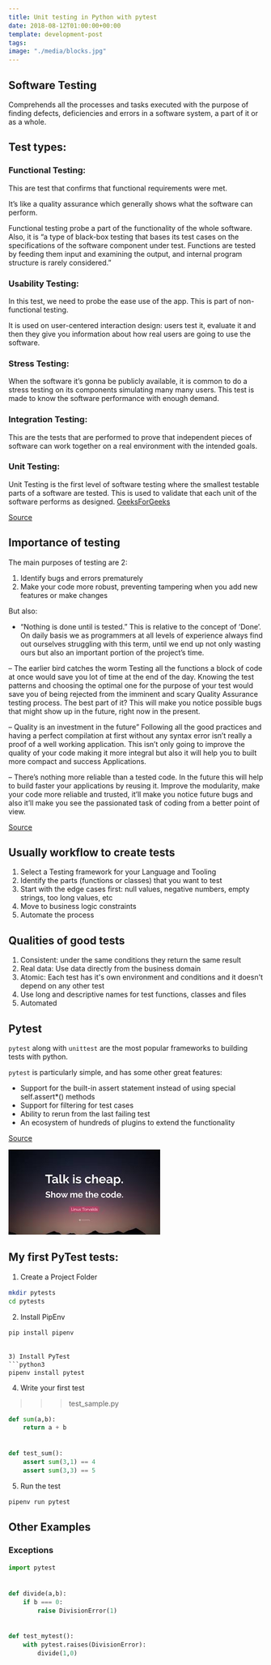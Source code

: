 ```yaml
---
title: Unit testing in Python with pytest
date: 2018-08-12T01:00:00+00:00
template: development-post
tags: 
image: "./media/blocks.jpg"
---
```


## Software Testing
Comprehends all the processes and tasks executed with the purpose of finding defects, deficiencies and errors in a software system, a part of it or as a whole.

## Test types:


### Functional Testing:

This are test that confirms that functional requirements were met. 

It’s like a quality assurance which generally shows what the software can perform.

Functional testing probe a part of the functionality of the whole software. Also, it is “a type of black-box testing that bases its test cases on the specifications of the software component under test. Functions are tested by feeding them input and examining the output, and internal program structure is rarely considered.”


### Usability  Testing:

In this test, we need to probe the ease use of the app. This is part of non-functional testing.

It is used on user-centered interaction design: users test it, evaluate it and then they give you information about how real users are going to use the software.


### Stress Testing:

When the software it’s gonna be publicly available, it is common to do a stress testing on its components simulating many many users. This test is made to know the software performance with enough demand.

### Integration Testing:

This are the tests that are performed to prove that independent pieces of software can work together on a real environment with the intended goals.

### Unit Testing:

Unit Testing is the first level of software testing where the smallest testable parts of a software are tested. This is used to validate that each unit of the software performs as designed. [GeeksForGeeks](https://www.geeksforgeeks.org/unit-testing-python-unittest/)


[Source](https://cobuildlab.com/blog/software-testing-in-software-development/)


## Importance of testing

The main purposes of testing are 2:

1) Identify bugs and errors prematurely 
2) Make your code more robust, preventing tampering when you add new features or make changes 

But also:

- “Nothing is done until is tested.”
This is relative to the concept of ‘Done’. On daily basis we as programmers at all levels of experience always find out ourselves struggling with this term, until we end up not only wasting ours but also an important portion of the project’s time.
 
– The earlier bird catches the worm
Testing all the functions a block of code at once would save you lot of time at the end of the day. Knowing the test patterns and choosing the optimal one for the purpose of your test would save you of being rejected from the imminent and scary Quality Assurance testing process. The best part of it? This will make you notice possible bugs that might show up in the future, right now in the present.
 
– Quality is an investment in the future”
Following all the good practices and having a perfect compilation at first without any syntax error isn’t really a proof of a well working application. This isn’t only going to improve the quality of your code making it more integral but also it will help you to built more compact and success Applications.
 
– There’s nothing more reliable than a tested code.
In the future this will help to build faster your applications by reusing it. Improve the modularity, make your code more reliable and trusted, it’ll make you notice future bugs and also it’ll make you see the passionated task of coding from a better point of view.
 

[Source](https://cobuildlab.com/development-blog/2018-01-23-the-importance-of-testing-your-code-its-done/)

## Usually workflow to create tests

1) Select a Testing framework for your Language and Tooling
2) Identify the parts (functions or classes) that you want to test
3) Start with the edge cases first: null values, negative numbers, empty strings, too long values, etc
4) Move to business logic constraints
5) Automate the process

## Qualities of good tests

1) Consistent: under the same conditions they return the same result 
2) Real data: Use data directly from the business domain
3) Atomic: Each test has it's own environment and conditions and it doesn't depend on any other test
4) Use long and descriptive names for test functions, classes and files
5) Automated

## Pytest

`pytest` along with `unittest` are the most popular frameworks to building tests with python.

`pytest` is particularly simple, and has some other great features:

- Support for the built-in assert statement instead of using special self.assert*() methods
- Support for filtering for test cases
- Ability to rerun from the last failing test
- An ecosystem of hundreds of plugins to extend the functionality

[Source](https://realpython.com/python-testing/#choosing-a-test-runner)

![Show me the code](./media/show-me-the-code.jpeg)

## My first PyTest tests:

1) Create a Project Folder
```bash
mkdir pytests
cd pytests
```

2) Install PipEnv
```bash
pip install pipenv
```

```

3) Install PyTest
```python3
pipenv install pytest
```

4) Write your first test

>>> test_sample.py
```python
def sum(a,b):
    return a + b


def test_sum():
    assert sum(3,1) == 4
    assert sum(3,3) == 5
```

5) Run the test

```bash
pipenv run pytest
```

## Other Examples

### Exceptions

```python
import pytest


def divide(a,b):
    if b === 0: 
        raise DivisionError(1)


def test_mytest():
    with pytest.raises(DivisionError):
        divide(1,0)

```
